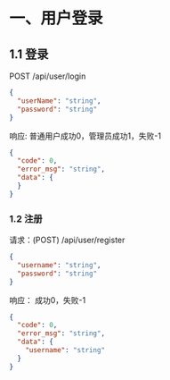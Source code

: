 # 一、用户登录
## 1.1 登录
POST
/api/user/login
```json
{
  "userName": "string",
  "password": "string"
}
```
响应:
普通用户成功0，管理员成功1，失败-1
```json
{
  "code": 0,
  "error_msg": "string",
  "data": {
  }
}
```
### 1.2 注册
请求：(POST)
/api/user/register
```json
{
  "username": "string",
  "password": "string"
}
```
响应：
成功0，失败-1
```json
{
  "code": 0,
  "error_msg": "string",
  "data": {
    "username": "string"
  }
}
```





